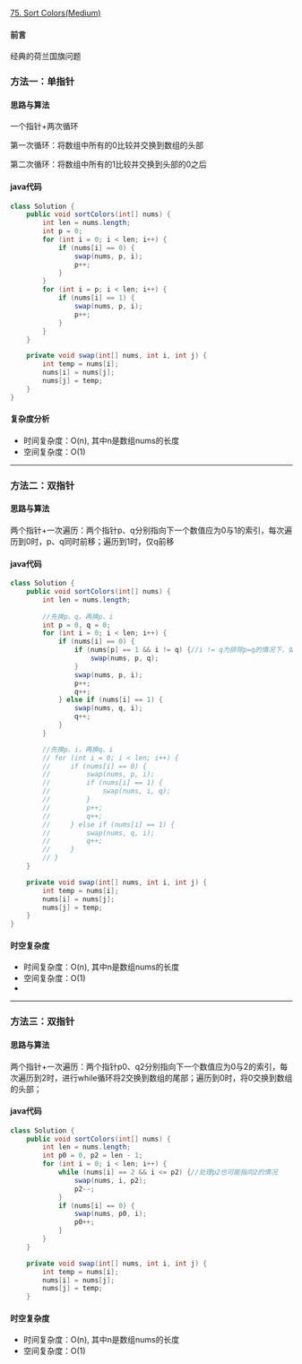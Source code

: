 [75\. Sort Colors(Medium)](https://leetcode.cn/problems/sort-colors/)
#### 前言
经典的荷兰国旗问题
### 方法一：单指针
#### 思路与算法
一个指针+两次循环

第一次循环：将数组中所有的0比较并交换到数组的头部

第二次循环：将数组中所有的1比较并交换到头部的0之后
#### java代码
``` java
class Solution {
    public void sortColors(int[] nums) {
        int len = nums.length;
        int p = 0;
        for (int i = 0; i < len; i++) {
            if (nums[i] == 0) {
                swap(nums, p, i);
                p++;
            }
        }
        for (int i = p; i < len; i++) {
            if (nums[i] == 1) {
                swap(nums, p, i);
                p++;
            }
        }
    }

    private void swap(int[] nums, int i, int j) {
        int temp = nums[i];
        nums[i] = nums[j];
        nums[j] = temp;
    }
}
```
#### 复杂度分析
- 时间复杂度：O(n), 其中n是数组nums的长度
- 空间复杂度：O(1)

------

### 方法二：双指针
#### 思路与算法
两个指针+一次遍历：两个指针p、q分别指向下一个数值应为0与1的索引，每次遍历到0时，p、q同时前移；遍历到1时，仅q前移

#### java代码
``` java
class Solution {
    public void sortColors(int[] nums) {
        int len = nums.length;
        
        //先换p、q，再换p、i
        int p = 0, q = 0;
        for (int i = 0; i < len; i++) {
            if (nums[i] == 0) {
                if (nums[p] == 1 && i != q) {//i != q为排除p=q的情况下，如果索引为p的值nums[p]=1，则先置换p和q
                    swap(nums, p, q);
                }
                swap(nums, p, i);
                p++;
                q++;
            } else if (nums[i] == 1) {
                swap(nums, q, i);
                q++;
            }
        }

        //先换p、i，再换q、i
        // for (int i = 0; i < len; i++) {
        //     if (nums[i] == 0) {
        //         swap(nums, p, i);
        //         if (nums[i] == 1) {
        //             swap(nums, i, q);
        //         }
        //         p++;
        //         q++;
        //     } else if (nums[i] == 1) {
        //         swap(nums, q, i);
        //         q++;
        //     }
        // }
    }

    private void swap(int[] nums, int i, int j) {
        int temp = nums[i];
        nums[i] = nums[j];
        nums[j] = temp;
    }
}
```
#### 时空复杂度
- 时间复杂度：O(n), 其中n是数组nums的长度
- 空间复杂度：O(1)
- 
------

### 方法三：双指针
#### 思路与算法
两个指针+一次遍历：两个指针p0、q2分别指向下一个数值应为0与2的索引，每次遍历到2时，进行while循环将2交换到数组的尾部；遍历到0时，将0交换到数组的头部；

#### java代码
``` java
class Solution {
    public void sortColors(int[] nums) {
        int len = nums.length;
        int p0 = 0, p2 = len - 1;
        for (int i = 0; i < len; i++) {
            while (nums[i] == 2 && i <= p2) {//处理p2也可能指向2的情况
                swap(nums, i, p2);
                p2--;
            }
            if (nums[i] == 0) {
                swap(nums, p0, i);
                p0++;
            }
        }
    }

    private void swap(int[] nums, int i, int j) {
        int temp = nums[i];
        nums[i] = nums[j];
        nums[j] = temp;
    }
```
#### 时空复杂度
- 时间复杂度：O(n), 其中n是数组nums的长度
- 空间复杂度：O(1)
